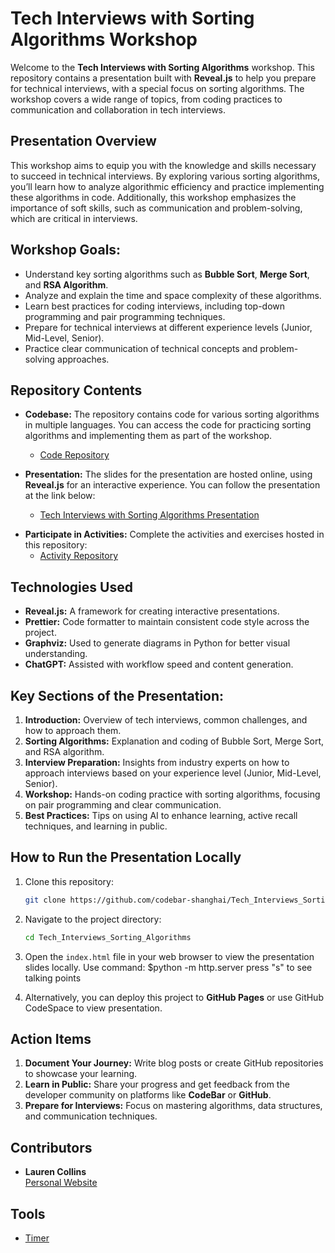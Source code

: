 # Tech Interviews with Sorting Algorithms Workshop

Welcome to the **Tech Interviews with Sorting Algorithms** workshop. This repository contains a presentation built with **Reveal.js** to help you prepare for technical interviews, with a special focus on sorting algorithms. The workshop covers a wide range of topics, from coding practices to communication and collaboration in tech interviews.

## Presentation Overview

This workshop aims to equip you with the knowledge and skills necessary to succeed in technical interviews. By exploring various sorting algorithms, you’ll learn how to analyze algorithmic efficiency and practice implementing these algorithms in code. Additionally, this workshop emphasizes the importance of soft skills, such as communication and problem-solving, which are critical in interviews.

## Workshop Goals:
- Understand key sorting algorithms such as **Bubble Sort**, **Merge Sort**, and **RSA Algorithm**.
- Analyze and explain the time and space complexity of these algorithms.
- Learn best practices for coding interviews, including top-down programming and pair programming techniques.
- Prepare for technical interviews at different experience levels (Junior, Mid-Level, Senior).
- Practice clear communication of technical concepts and problem-solving approaches.

## Repository Contents

- **Codebase:** The repository contains code for various sorting algorithms in multiple languages. You can access the code for practicing sorting algorithms and implementing them as part of the workshop.
  - [Code Repository](https://github.com/codebar-shanghai/Tech_Interviews_Sorting_Algorithms)

- **Presentation:** The slides for the presentation are hosted online, using **Reveal.js** for an interactive experience. You can follow the presentation at the link below:
  - [Tech Interviews with Sorting Algorithms Presentation](https://codebar-shanghai.github.io/Tech_Interviews_Sorting_Algorithms/)


* **Participate in Activities:** Complete the activities and exercises hosted in this repository: 
  - [Activity Repository](https://github.com/codebar-shanghai/Tech_Interviews_Sorting_Algorithms_activities.git) 

## Technologies Used
- **Reveal.js:** A framework for creating interactive presentations.
- **Prettier:** Code formatter to maintain consistent code style across the project.
- **Graphviz:** Used to generate diagrams in Python for better visual understanding.
- **ChatGPT:** Assisted with workflow speed and content generation.

## Key Sections of the Presentation:
1. **Introduction:** Overview of tech interviews, common challenges, and how to approach them.
2. **Sorting Algorithms:** Explanation and coding of Bubble Sort, Merge Sort, and RSA algorithm.
3. **Interview Preparation:** Insights from industry experts on how to approach interviews based on your experience level (Junior, Mid-Level, Senior).
4. **Workshop:** Hands-on coding practice with sorting algorithms, focusing on pair programming and clear communication.
5. **Best Practices:** Tips on using AI to enhance learning, active recall techniques, and learning in public.

## How to Run the Presentation Locally

1. Clone this repository:
    ```bash
    git clone https://github.com/codebar-shanghai/Tech_Interviews_Sorting_Algorithms.git
    ```

2. Navigate to the project directory:
    ```bash
    cd Tech_Interviews_Sorting_Algorithms
    ```

3. Open the `index.html` file in your web browser to view the presentation slides locally. Use command: 
    $python -m http.server
    press "s" to see talking points

4. Alternatively, you can deploy this project to **GitHub Pages** or use GitHub CodeSpace to view presentation. 

## Action Items
1. **Document Your Journey:** Write blog posts or create GitHub repositories to showcase your learning.
2. **Learn in Public:** Share your progress and get feedback from the developer community on platforms like **CodeBar** or **GitHub**.
3. **Prepare for Interviews:** Focus on mastering algorithms, data structures, and communication techniques.

## Contributors
- **Lauren Collins**  
  [Personal Website](https://laurencollins.dev)

## Tools 
- [Timer](https://cuckoo.team/)

